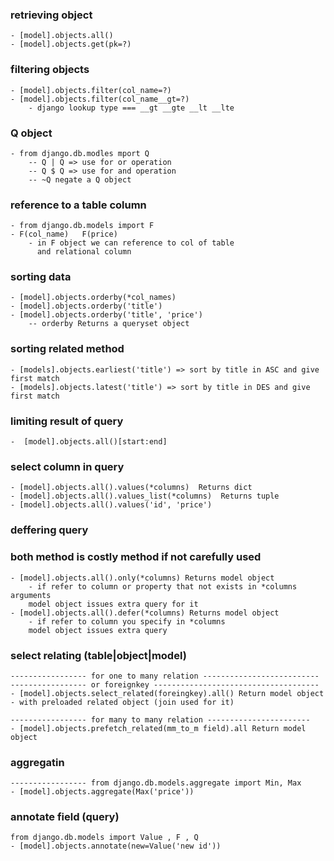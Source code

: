 ### retrieving object 
    - [model].objects.all() 
    - [model].objects.get(pk=?)

### filtering objects
    - [model].objects.filter(col_name=?)    
    - [model].objects.filter(col_name__gt=?)
        - django lookup type === __gt __gte __lt __lte
### Q object 
    - from django.db.modles mport Q
        -- Q | Q => use for or operation
        -- Q $ Q => use for and operation
        -- ~Q negate a Q object 
### reference to a table column 
    - from django.db.models import F 
    - F(col_name)   F(price)
        - in F object we can reference to col of table 
          and relational column 

### sorting data 
    - [model].objects.orderby(*col_names)
    - [model].objects.orderby('title')
    - [model].objects.orderby('title', 'price')
        -- orderby Returns a queryset object
### sorting related method 
    - [models].objects.earliest('title') => sort by title in ASC and give first match    
    - [models].objects.latest('title') => sort by title in DES and give first match              

### limiting result of query 
    -  [model].objects.all()[start:end]

### select column in query
    - [model].objects.all().values(*columns)  Returns dict 
    - [model].objects.all().values_list(*columns)  Returns tuple
    - [model].objects.all().values('id', 'price')


### deffering query
### both method is costly method if not carefully used
    - [model].objects.all().only(*columns) Returns model object
        - if refer to column or property that not exists in *columns arguments
        model object issues extra query for it
    - [model].objects.all().defer(*columns) Returns model object 
        - if refer to column you specify in *columns 
        model object issues extra query 

### select relating (table|object|model)
    ----------------- for one to many relation --------------------------
    ----------------- or foreignkey -------------------------------------
    - [model].objects.select_related(foreingkey).all() Return model object 
    - with preloaded related object (join used for it)

    ----------------- for many to many relation -----------------------
    - [model].objects.prefetch_related(mm_to_m field).all Return model object  

### aggregatin 
    ----------------- from django.db.models.aggregate import Min, Max
    - [model].objects.aggregate(Max('price'))         

### annotate field (query)
    from django.db.models import Value , F , Q
    - [model].objects.annotate(new=Value('new id'))